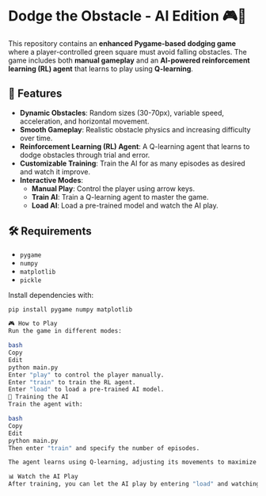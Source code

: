 # **Dodge the Obstacle - AI Edition 🎮🤖**

This repository contains an **enhanced Pygame-based dodging game** where a player-controlled green square must avoid falling obstacles. The game includes both **manual gameplay** and an **AI-powered reinforcement learning (RL) agent** that learns to play using **Q-learning**.

## **🚀 Features**
- **Dynamic Obstacles**: Random sizes (30-70px), variable speed, acceleration, and horizontal movement.
- **Smooth Gameplay**: Realistic obstacle physics and increasing difficulty over time.
- **Reinforcement Learning (RL) Agent**: A Q-learning agent that learns to dodge obstacles through trial and error.
- **Customizable Training**: Train the AI for as many episodes as desired and watch it improve.
- **Interactive Modes**:
  - **Manual Play**: Control the player using arrow keys.
  - **Train AI**: Train a Q-learning agent to master the game.
  - **Load AI**: Load a pre-trained model and watch the AI play.

## **🛠 Requirements**
- `pygame`
- `numpy`
- `matplotlib`
- `pickle`

Install dependencies with:
```bash
pip install pygame numpy matplotlib

🎮 How to Play
Run the game in different modes:

bash
Copy
Edit
python main.py
Enter "play" to control the player manually.
Enter "train" to train the RL agent.
Enter "load" to load a pre-trained AI model.
🧠 Training the AI
Train the agent with:

bash
Copy
Edit
python main.py
Then enter "train" and specify the number of episodes.

The agent learns using Q-learning, adjusting its movements to maximize survival time. The trained model is saved as q_table.pkl.

📊 Watch the AI Play
After training, you can let the AI play by entering "load" and watching it in action!


